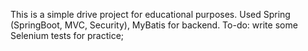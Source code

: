 This is a simple drive project for educational purposes.
Used Spring (SpringBoot, MVC, Security), MyBatis for backend.
To-do: write some Selenium tests for practice;
